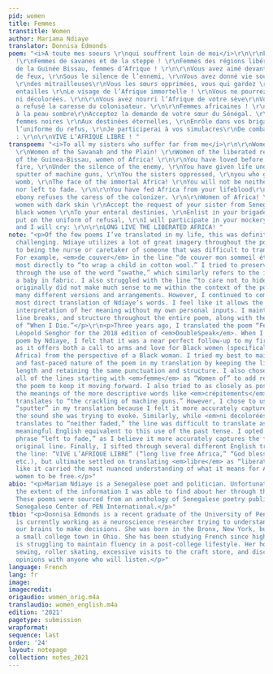 ```yaml
---
pid: women
title: Femmes
transtitle: Women
author: Mariama Ndiaye
translator: Donnisa Edmonds
poem: "<i>A toute mes soeurs \r\nqui souffrent loin de moi</i>\r\n\r\nFemmes africaines
  !\r\nFemmes de savanes et de la steppe ! \r\nFemmes des régions libérées ! \r\nFemmes
  de la Guinée Bissau, femmes d’Afrique ! \r\n\r\nVous avez aimé devant la rougeur
  de feux, \r\nSous le silence de l’ennemi, \r\nVous avez donné vie sous les crépitements
  \r\ndes mitrailleuses\r\nVous les sœurs opprimées, vous qui gardez \r\ndans vos
  entailles \r\nLe visage de l’Afrique immortelle ! \r\nVous ne pourrez être oubliées,
  ni décolorées. \r\n\r\nVous avez nourri l’Afrique de votre sève\r\nVotre peau d’ébène
  a refusé la caresse du colonisateur. \r\n\r\nFemmes africaines ! \r\nBelles femmes
  à la peau sombre\r\nAcceptez la demande de votre sœur du Sénégal. \r\n\r\nBelles
  femmes noires \r\nAux destinées éternelles, \r\nEnrôle dans vos brigades\r\nJe mettrai
  l’uniforme du refus, \r\nJe participerai à vos simulacres\r\nDe combat, et je crierai
  : \r\n\r\nVIVE L’AFRIQUE LIBRE ! "
transpoem: "<i>To all my sisters who suffer far from me</i>\r\n\r\nWomen of Africa!
  \r\nWomen of the Savanah and the Plain! \r\nWomen of the liberated regions! \r\nWomen
  of the Guinea-Bissau, women of Africa! \r\n\r\nYou have loved before the blush of
  fire, \r\nUnder the silence of the enemy, \r\nYou have given life under \r\nthe
  sputter of machine guns, \r\nYou the sisters oppressed, \r\nyou who guard in your
  womb, \r\nThe face of the immortal Africa! \r\nYou will not be neither forgotten,
  nor left to fade. \r\n\r\nYou have fed Africa from your lifeblood\r\nYour skin of
  ebony refuses the caress of the colonizer. \r\n\r\nWomen of Africa! \r\nBeautiful
  women with dark skin \r\nAccept the request of your sister from Senegal. \r\n\r\nBeautiful
  black women \r\nTo your enteral destinies, \r\nEnlist in your brigades\r\nI will
  put on the uniform of refusal, \r\nI will participate in your mockery\r\nOf combat,
  and I will cry: \r\n\r\nLONG LIVE THE LIBERATED AFRICA! "
note: "<p>Of the few poems I’ve translated in my life, this was definitely the most
  challenging. Ndiaye utilizes a lot of great imagery throughout the poem related
  to being the nurse or caretaker of someone that was difficult to translate directly.
  For example, <em>de couver</em> in the line “de couver mon sommeil éternel” translates
  most directly to “to wrap a child in cotton wool.” I tried to preserve this notion
  through the use of the word “swathe,” which similarly refers to the idea of wrapping
  a baby in fabric. I also struggled with the line “to care not to hide.” This translation
  originally did not make much sense to me within the context of the poem, so I tried
  many different versions and arrangements. However, I continued to come back to this
  most direct translation of Ndiaye’s words. I feel like it allows the most room for
  interpretation of her meaning without my own personal inputs. I maintain her punctuation,
  line breaks, and structure throughout the entire poem, along with the repetition
  of “When I Die.”</p>\r\n<p>Three years ago, I translated the poem “Femme Noir” by
  Léopold Senghor for the 2018 edition of <em>DoubleSpeak</em>. When I found this
  poem by Ndiaye, I felt that it was a near perfect follow-up to my first translation,
  as it offers both a call to arms and love for Black women (specifically those from
  Africa) from the perspective of a Black woman. I tried my best to maintain the high-energy
  and fast-paced nature of the poem in my translation by keeping the lines to a similar
  length and retaining the same punctuation and structure. I also chose to translate
  all of the lines starting with <em>femme</em> as “Women of” to add repetition to
  the poem to keep it moving forward. I also tried to as closely as possible preserve
  the meanings of the more descriptive words like <em>crépitements</em>, which directly
  translates to “the crackling of machine guns.” However, I chose to use the word
  “sputter” in my translation because I felt it more accurately captured in English
  the sound she was trying to evoke. Similarly, while <em>ni decolorées</em> literally
  translates to “neither faded,” the line was difficult to translate as there is no
  meaningful English equivalent to this use of the past tense. I opted to use the
  phrase “left to fade,” as I believe it more accurately captures the feeling of the
  original line. Finally, I sifted through several different English translation of
  the line: “VIVE L’AFRIQUE LIBRE” (“long live free Africa,” “God bless free Africa,”
  etc.), but ultimate settled on translating <em>libre</em> as “liberated” as it felt
  like it carried the most nuanced understanding of what it means for Africa and Black
  women to be free.</p>"
abio: "<p>Mariam Ndiaye is a Senegalese poet and politician. Unfortunately, this was
  the extent of the information I was able to find about her through the Internet.
  These poems were sourced from an anthology of Senegalese poetry published by the
  Senegalese Center of PEN International.</p>"
tbio: "<p>Donnisa Edmonds is a recent graduate of the University of Pennsylvania who
  is currently working as a neuroscience researcher trying to understand how we use
  our brains to make decisions. She was born in the Bronx, New York, but grew up in
  a small college town in Ohio. She has been studying French since high school and
  is struggling to maintain fluency in a post-college lifestyle. Her hobbies include
  sewing, roller skating, excessive visits to the craft store, and discussing music
  opinions with anyone who will listen.</p>"
language: French
lang: fr
image:
imagecredit:
origaudio: women_orig.m4a
translaudio: women_english.m4a
edition: '2021'
pagetype: submission
wrapformat:
sequence: last
order: '24'
layout: notepage
collection: notes_2021
---
```

